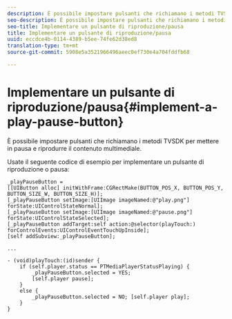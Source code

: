 ```yaml
---
description: È possibile impostare pulsanti che richiamano i metodi TVSDK per mettere in pausa e riprodurre il contenuto multimediale.
seo-description: È possibile impostare pulsanti che richiamano i metodi TVSDK per mettere in pausa e riprodurre il contenuto multimediale.
seo-title: Implementare un pulsante di riproduzione/pausa
title: Implementare un pulsante di riproduzione/pausa
uuid: eccdce4b-0114-4389-b5ee-74fe62d38ed8
translation-type: tm+mt
source-git-commit: 5908e5a3521966496aeec0ef730e4a704fddfb68

---
```



# Implementare un pulsante di riproduzione/pausa{#implement-a-play-pause-button}

È possibile impostare pulsanti che richiamano i metodi TVSDK per mettere in pausa e riprodurre il contenuto multimediale.

Usate il seguente codice di esempio per implementare un pulsante di riproduzione o pausa:

<!--<a id="example_BC2632D673FE451190A30A23145090D0"></a>-->

```
_playPauseButton =  
[[UIButton alloc] initWithFrame:CGRectMake(BUTTON_POS_X, BUTTON_POS_Y, BUTTON_SIZE_W, BUTTON_SIZE_H)]; 
[_playPauseButton setImage:[UIImage imageNamed:@"play.png"] forState:UIControlStateNormal];  
[_playPauseButton setImage:[UIImage imageNamed:@"pause.png"] forState:UIControlStateSelected]; 
[_playPauseButton addTarget:self action:@selector(playTouch:) forControlEvents:UIControlEventTouchUpInside]; 
[self addSubview:_playPauseButton]; 
 
... 
 
- (void)playTouch:(id)sender { 
    if (self.player.status == PTMediaPlayerStatusPlaying) { 
        _playPauseButton.selected = YES;  
        [self.player pause]; 
    } 
    else { 
        _playPauseButton.selected = NO; [self.player play]; 
    } 
} 
```

